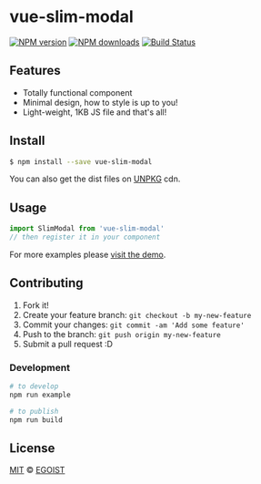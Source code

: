 # vue-slim-modal

[![NPM version](https://img.shields.io/npm/v/vue-slim-modal.svg?style=flat-square)](https://npmjs.com/package/vue-slim-modal) [![NPM downloads](https://img.shields.io/npm/dm/vue-slim-modal.svg?style=flat-square)](https://npmjs.com/package/vue-slim-modal) [![Build Status](https://img.shields.io/circleci/project/egoist/vue-slim-modal/master.svg?style=flat-square)](https://circleci.com/gh/egoist/vue-slim-modal)

## Features

- Totally functional component
- Minimal design, how to style is up to you!
- Light-weight, 1KB JS file and that's all!

## Install

```bash
$ npm install --save vue-slim-modal
```

You can also get the dist files on [UNPKG](https://unpkg.com/vue-slim-modal/dist/) cdn.

## Usage

```js
import SlimModal from 'vue-slim-modal'
// then register it in your component
```

For more examples please [visit the demo](https://egoistian.com/vue-slim-modal).

## Contributing

1. Fork it!
2. Create your feature branch: `git checkout -b my-new-feature`
3. Commit your changes: `git commit -am 'Add some feature'`
4. Push to the branch: `git push origin my-new-feature`
5. Submit a pull request :D

### Development

```bash
# to develop
npm run example

# to publish
npm run build
```

## License

[MIT](https://egoist.mit-license.org/) © [EGOIST](https://github.com/egoist)
